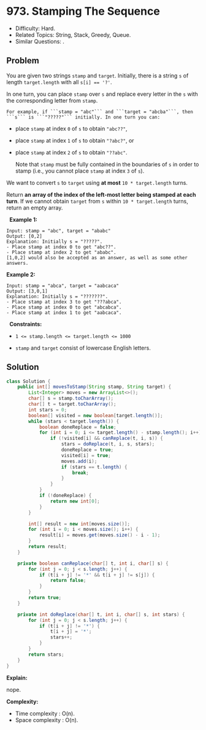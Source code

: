 # 973. Stamping The Sequence

- Difficulty: Hard.
- Related Topics: String, Stack, Greedy, Queue.
- Similar Questions: .

## Problem

You are given two strings ```stamp``` and ```target```. Initially, there is a string ```s``` of length ```target.length``` with all ```s[i] == '?'```.

In one turn, you can place ```stamp``` over ```s``` and replace every letter in the ```s``` with the corresponding letter from ```stamp```.


	For example, if ```stamp = "abc"``` and ```target = "abcba"```, then ```s``` is ```"?????"``` initially. In one turn you can:

	
		
- place ```stamp``` at index ```0``` of ```s``` to obtain ```"abc??"```,
		
- place ```stamp``` at index ```1``` of ```s``` to obtain ```"?abc?"```, or
		
- place ```stamp``` at index ```2``` of ```s``` to obtain ```"??abc"```.
	
	Note that ```stamp``` must be fully contained in the boundaries of ```s``` in order to stamp (i.e., you cannot place ```stamp``` at index ```3``` of ```s```).


We want to convert ```s``` to ```target``` using **at most** ```10 * target.length``` turns.

Return **an array of the index of the left-most letter being stamped at each turn**. If we cannot obtain ```target``` from ```s``` within ```10 * target.length``` turns, return an empty array.

 
**Example 1:**

```
Input: stamp = "abc", target = "ababc"
Output: [0,2]
Explanation: Initially s = "?????".
- Place stamp at index 0 to get "abc??".
- Place stamp at index 2 to get "ababc".
[1,0,2] would also be accepted as an answer, as well as some other answers.
```

**Example 2:**

```
Input: stamp = "abca", target = "aabcaca"
Output: [3,0,1]
Explanation: Initially s = "???????".
- Place stamp at index 3 to get "???abca".
- Place stamp at index 0 to get "abcabca".
- Place stamp at index 1 to get "aabcaca".
```

 
**Constraints:**


	
- ```1 <= stamp.length <= target.length <= 1000```
	
- ```stamp``` and ```target``` consist of lowercase English letters.



## Solution

```java
class Solution {
    public int[] movesToStamp(String stamp, String target) {
        List<Integer> moves = new ArrayList<>();
        char[] s = stamp.toCharArray();
        char[] t = target.toCharArray();
        int stars = 0;
        boolean[] visited = new boolean[target.length()];
        while (stars < target.length()) {
            boolean doneReplace = false;
            for (int i = 0; i <= target.length() - stamp.length(); i++) {
                if (!visited[i] && canReplace(t, i, s)) {
                    stars = doReplace(t, i, s, stars);
                    doneReplace = true;
                    visited[i] = true;
                    moves.add(i);
                    if (stars == t.length) {
                        break;
                    }
                }
            }
            if (!doneReplace) {
                return new int[0];
            }
        }

        int[] result = new int[moves.size()];
        for (int i = 0; i < moves.size(); i++) {
            result[i] = moves.get(moves.size() - i - 1);
        }
        return result;
    }

    private boolean canReplace(char[] t, int i, char[] s) {
        for (int j = 0; j < s.length; j++) {
            if (t[i + j] != '*' && t[i + j] != s[j]) {
                return false;
            }
        }
        return true;
    }

    private int doReplace(char[] t, int i, char[] s, int stars) {
        for (int j = 0; j < s.length; j++) {
            if (t[i + j] != '*') {
                t[i + j] = '*';
                stars++;
            }
        }
        return stars;
    }
}
```

**Explain:**

nope.

**Complexity:**

* Time complexity : O(n).
* Space complexity : O(n).
